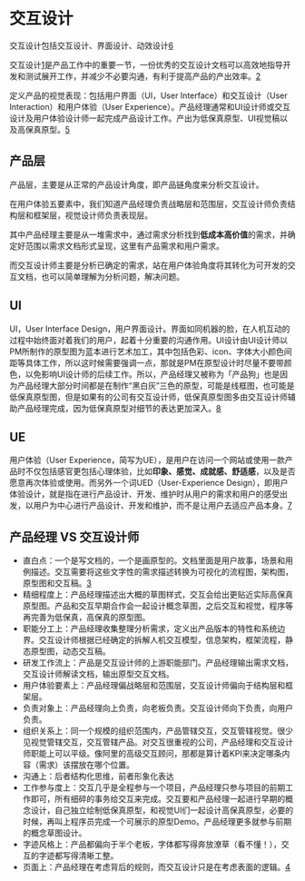 # 交互设计

交互设计包括交互设计、界面设计、动效设计[6]

交互设计[1]是产品工作中的重要一节，一份优秀的交互设计文档可以高效地指导开发和测试展开工作，并减少不必要沟通，有利于提高产品的产出效率。[2]

定义产品的视觉表现：包括用户界面（UI，User Interface）和交互设计（User Interaction）和用户体验（User Experience）。产品经理通常和UI设计师或交互设计及用户体验设计师一起完成产品设计工作。产出为低保真原型、UI视觉稿以及高保真原型。[5]

## 产品层

产品层，主要是从正常的产品设计角度，即产品链角度来分析交互设计。

在用户体验五要素中，我们知道产品经理负责战略层和范围层，交互设计师负责结构层和框架层，视觉设计师负责表现层。

其中产品经理主要是从一堆需求中，通过需求分析找到**低成本高价值**的需求，并确定好范围以需求文档形式呈现，这里有产品需求和用户需求。

而交互设计师主要是分析已确定的需求，站在用户体验角度将其转化为可开发的交互文档，也可以简单理解为分析问题，解决问题。

## UI

UI，User Interface Design，用户界面设计。界面如同机器的脸，在人机互动的过程中始终面对着我们的用户，起着十分重要的沟通作用。UI设计由UI设计师以PM所制作的原型图为蓝本进行艺术加工，其中包括色彩、icon、字体大小颜色间距等具体工作，所以这时候需要强调一点，那就是PM在原型设计时尽量不要带颜色，以免影响UI设计师的后续工作。所以，产品经理又被称为「产品狗」也是因为产品经理大部分时间都是在制作“黑白灰”三色的原型，可能是线框图，也可能是低保真原型图，但是如果有的公司有交互设计师，低保真原型图多由交互设计师辅助产品经理完成，因为低保真原型对细节的表达更加深入。[8]

## UE

用户体验（User Experience，简写为UE），是用户在访问一个网站或使用一款产品时不仅包括感官更包括心理体验，比如**印象、感觉、成就感、舒适感**，以及是否愿意再次体验或使用。而另外一个词UED（User-Experience Design），即用户体验设计，就是指在进行产品设计、开发、维护时从用户的需求和用户的感受出发，以用户为中心进行产品设计、开发和维护，而不是让用户去适应产品本身。[7]

## 产品经理 VS 交互设计师

- 直白点：一个是写文档的，一个是画原型的。文档里面是用户故事，场景和用例描述。交互需要将这些文字性的需求描述转换为可视化的流程图，架构图，原型图和交互稿。[3]
- 精细程度上：产品经理描述出大概的草图样式，交互会给出更贴近实际高保真原型图。产品和交互早期合作会一起设计概念草图，之后交互和视觉，程序等再完善为低保真，高保真的原型图。
- 职能分工上：产品经理收集整理分析需求，定义出产品版本的特性和系统边界。交互设计师根据已经确定的拆解人机交互模型，信息架构，框架流程，静态原型图，动态交互稿。
- 研发工作流上：产品是交互设计师的上游职能部门。产品经理输出需求文档，交互设计师解读文档，输出原型交互文档。
- 用户体验要素上：产品经理偏战略层和范围层，交互设计师偏向于结构层和框架层。
- 负责对象上：产品经理向上负责，向老板负责。交互设计师向下负责，向用户负责。
- 组织关系上：同一个规模的组织范围内，产品管辖交互，交互管辖视觉。很少见视觉管辖交互，交互管辖产品。对交互很重视的公司，产品经理和交互设计师职能上可以平级。像阿里的高级交互顾问，那都是算计着KPI来决定哪条内容（需求）该摆放在哪个位置。
- 沟通上：后者结构化思维，前者形象化表达
- 工作参与度上：交互几乎是全程参与一个项目，产品经理只参与项目的前期工作即可，所有细碎的事务给交互来完成。交互要和产品经理一起进行早期的概念设计，自己独立绘制低保真原型，和视觉UI们一起设计高保真原型，必要的时候，再叫上程序员完成一个可展示的原型Demo。产品经理更多就参与前期的概念草图设计。
- 字迹风格上：产品都偏向于半个老板，字体都写得奔放潦草（看不懂！），交互的字迹都写得清晰工整。
- 页面上：产品经理在考虑背后的规则，而交互设计只是在考虑表面的逻辑。[4]



[1]: https://t.qidianla.com/1174989.html
[2]: http://www.woshipm.com/ucd/2294526.html
[3]: https://www.zhihu.com/question/21015379/answer/182435115
[4]: https://www.zhihu.com/question/21015379/answer/1365070268
[5]: https://zhuanlan.zhihu.com/p/25796796
[6]: https://zhuanlan.zhihu.com/p/25942494
[7]: https://zhuanlan.zhihu.com/p/26035392
[8]: https://zhuanlan.zhihu.com/p/26103663

